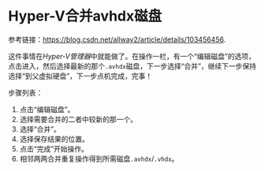 # Hyper-V合并avhdx磁盘

参考链接：<https://blog.csdn.net/allway2/article/details/103456456>.

这件事情在*Hyper-V管理器*中就能做了。在操作一栏，有一个“编辑磁盘”的选项，点击进入，然后选择最新的那个`.avhdx`磁盘，下一步选择“合并”，继续下一步保持选择“到父虚拟硬盘”，下一步点机完成，完事！

步骤列表：

1. 点击“编辑磁盘”。
2. 选择需要合并的二者中较新的那一个。
3. 选择“合并”。
4. 选择保存结果的位置。
5. 点击“完成”开始操作。
6. 相邻两两合并重复操作得到所需磁盘`.avhdx`/`.vhdx`。

